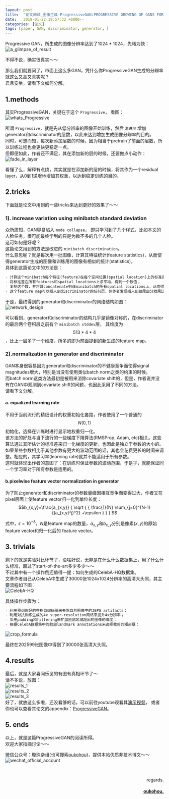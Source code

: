 ```yaml
---
layout: post
title:  "论文阅读_图像生成-ProgressiveGAN:PROGRESSIVE GROWING OF GANS FOR IMPROVED QUALITY , STABILITY , AND VARIATION"
date:   2019-01-22 19:57:32 +0800--
categories: [论文]
tags: [paper, GAN, discriminator, generator, ]  
---
```



Progressive GAN，所生成的图像分辨率达到了$1024*1024$，先睹为快：  
![a_glimpse_of_result](https://s1.ax2x.com/2019/01/23/5jCGw9.png)  

不得不说，确实很真实～～  

那么我们就要问了，市面上这么多GAN，凭什么你ProgressiveGAN生成的分辨率就这么又高又真实呢？  
君且安坐，请看下文如何分解。  

## 1.methods  
其实ProgressiveGAN，关键在于这个 `Progressive`， 看图：  
![whats_Progressive](https://s1.ax2x.com/2019/01/23/5jCOjA.png)  

所谓 `Progressive`，就是先从低分辨率的图像开始训练，然后 `渐进地` 增加generator和discriminator的层数，以此来达到增加生成图像分辨率的目的。  
同时，可想而知，每次新添加层数的时候，因为相当于pretrain了前面的层数，所以训练过程也会更快更稳定一点。  
但即便如此，作者还不满足，其在添加新的层的时候，还要做点小动作：  
![fade_in_layer](https://s1.ax2x.com/2019/01/23/5jEegA.png)  

看懂了么，解释有点绕，其实就是在添加新的层的时候，将其作为一个residual layer，从0到1递增地增加其权重，以达到稳定训练的目的。  

## 2.tricks  
下面就是论文中用到的一些tricks来达到更好的效果了～～  
### 1). increase variation using minibatch standard deviation  
众所周知，GAN容易陷入 `mode collapse`， 即只学习到了几个样式，比如本文的人脸任务，很可能最终学到的只是为数不多的几个人脸。  
这可如何是好呢？  
这篇论文用到的方法是改进的 `minibatch discrimination`。  
什么意思呢？就是每次用一批图像，计算其特征统计(feature statistics)，从而使得generator生成的图像和训练用的图像有相似的统计(statistics)。    
具体到这篇论文中的方法是：  
```markdown
- 计算这个minibatch每个特征(feature)在每个空间位置(spatial location)上的标准差；  
- 将标准差在所有features和spatial locations上求平均，得到一个数值；  
- 复制这个数，并将其concatenate到该minibatch的所有spatial locations上，从而得到一个额外的feature map。  
- 这个feature map可以插入到discriminator的任何层，但作者发现插入到结尾部分效果比较好。  
```
于是，最终得到的generator和discriminator的网络结构如图：  
![network_design](https://s1.ax2x.com/2019/01/23/5jLPrl.png)  

可以看到，generator和discriminator的结构几乎是镜像对称的，在discriminator的最后两个卷积层之前有个 `minibatch stddev`层，
其维度为$$513*4*4$$，比上一层多了一个维度，所多的即为前面提到的新生成的feature map。  


### 2).normalization in generator and discriminator 
GAN本身很容易因为generator和discriminator的不健康竞争而使得signal magnitudes增大，特别是当没有使用类似batch norm之类的约束的时候。    
而batch norm这类方法最初是被用来消除covariate shift的，但是，作者说并没有在GAN中观测到covariate shift的问题，也因此采用了不同的方法。  
请看下文分解。  
#### a. equalized learning rate
不用于当前流行的精细设计的权重初始化套路，作者使用了一个普通的$$N(0,1)$$初始化，选择在训练时进行显示地权重归一化。  
该方法的好处与当下流行的一些梯度下降算法(RMSProp, Adam, etc)相关。这些算法通过其所估计的标准差来归一化梯度的更新，也因此是独立于参数的大小的。  
如果某些参数相比于其他参数有更大的波动范围的话，其也会花费更长的时间来调整。相应的，其学习率(learning rate)就并不能适用于所有参数。    
这时就体现出作者的意图了：在训练时保证参数的波动范围，于是乎，就能保证同一个学习率对于所有参数是适用的。   

#### b.pixelwise feature vector normalization in generator
为了防止generator和discriminator的参数量级因相互竞争而变得过大，作者又在pixel层面上使feature vector归一化到单位长度：  
$$b_{x,y}=\frac{a_{x,y}}
{
\sqrt
{
{
\frac{1}{N}
\sum_{j=0}^{N-1}
{(a_(x,y)^j)^2}
+\epsilon
}
}
}
$$  

式中，$\epsilon=10^{-8}$，$N$是feature map的数量，$a_{x,y}$和$b_{x,y}$分别是像素$(x,y)$的原始feature vector和归一化后的
feature vector。  

## 3. trivials
剩下的就是实验对比环节了，没啥好说，无非是在什么什么数据集上，用了什么什么标准，超过了start-of-the-art多少多少～～  
不过其中有一个操作倒还值得一提：如何生成的CelebA-HQ数据集。  
文章作者自己从CelebA中生成了30000张1024x1024分辨率的高清大头照，其主要流程如下图：  
![CelebA-HQ](https://s1.ax2x.com/2019/01/23/5jUZQX.png)  

具体操作步骤为：  
```markdown
- 利用预训练好的卷积自编码器来去除自然图像中的JEPG artifacts；  
- 利用对抗训练生成的4x super-resolution网络来提升4x分辨率；  
- 采用padding和filtering来扩展脸部区域超出的图像的维度；  
- 根据CelebA数据集中的脸部landmark annotations来选择裁剪的矩形框：  
```
![crop_formula](https://s1.ax2x.com/2019/01/23/5jUPXB.png)   

最终在202599张图像中得到了30000张高清大头照。  

## 4.results
最后，就是大家喜闻乐见的有图有真相环节了～  
话不多说，放图：  
![results_1](https://s1.ax2x.com/2019/01/23/5jUcIp.png)  
![results_2](https://s1.ax2x.com/2019/01/23/5jUEOK.png)  
![results_3](https://s1.ax2x.com/2019/01/23/5jULUG.png)  
好了，就放这么多啦，还没看够的话，可以前往youtube观看其[演示视频](https://www.youtube.com/watch?v=G06dEcZ-QTg&feature=youtu.be)，
或者你也可以查看其论文的appendix：[ProgressiveGAN](https://arxiv.org/abs/1710.10196)。  

  
## 5. ends

以上，就是这篇ProgressiveGAN的阅读所得。  
欢迎大家指摘讨论～～    

微信公众号：璇珠杂俎(也可搜索[oukohou](https://mp.weixin.qq.com/s?__biz=MzI4NDExMTY3Nw==&mid=2648482320&idx=1&sn=eed9a99345f8bf8131fffc540427e140&chksm=f3a86442c4dfed546b4855064d0927e3bce196069b8831a068a14231aa09f2873b172e1e6e51&mpshare=1&scene=1&srcid=0107t2urx21BeBUfcMPS2ogz&pass_ticket=fu191t%2BGZ6NYnNF4YbdZFosX0u1IftKDb41H6BdplZ5RbNhqFsvaxvM06WSl2gES#rd))，提供本站优质非技术博文～～
![wechat_official_account](https://www.oukohou.wang/assets/imgs/wechat_official_account.png)  





<br>
<p  align="right">regards.</p>
<h4 align="right">
    <a href="https://www.oukohou.wang/">
        oukohou.
    </a>
</h4>


